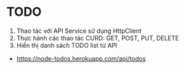TODO
====

1. Thao tác với API Service sử dụng HttpClient
2. Thực hành các thao tác CURD: GET, POST, PUT, DELETE
3. Hiển thị danh sách TODO list từ API
  * https://node-todos.herokuapp.com/api/todos
